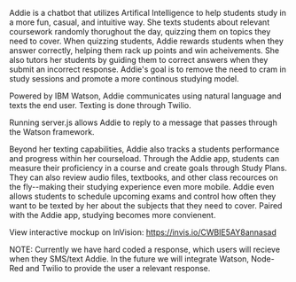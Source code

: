 Addie is a chatbot that utilizes Artifical Intelligence to help students study in a more fun, casual, and intuitive way. She texts students about relevant coursework randomly thorughout the day, quizzing them on topics they need to cover. When quizzing students, Addie rewards students when they answer correctly, helping them rack up points and win acheivements. She also tutors her students by guiding them to correct answers when they submit an incorrect response. Addie's goal is to remove the need to cram in study sessions and promote a more continous studying model.

Powered by IBM Watson, Addie communicates using natural language and texts the end user. Texting is done through Twilio.

Running server.js allows Addie to reply to a message that passes through the Watson framework.

Beyond her texting capabilities, Addie also tracks a students performance and progress within her courseload. Through the Addie app, students can measure their proficiency in a course and create goals through Study Plans. They can also review audio files, textbooks, and other class recources on the fly--making their studying experience even more mobile. Addie even allows students to schedule upcoming exams and control how often they want to be texted by her about the subjects that they need to cover. Paired with the Addie app, studying becomes more convienent. 

View interactive mockup on InVision: https://invis.io/CWBIE5AY8annasad

NOTE: 
Currently we have hard coded a response, which users will recieve when they SMS/text Addie. 
In the future we will integrate Watson, Node-Red and Twilio to provide the user a relevant response.

